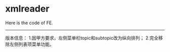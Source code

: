 xmlreader
=========
Here is the code of FE.

-----
版本信息：
1.因甲方要求，左侧菜单栏topic和subtopic改为纵向排列；
2.完全移除左侧列表项菜单功能。